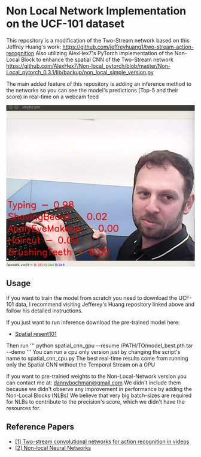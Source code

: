 # Non Local Network Implementation on the UCF-101 dataset
This repository is a modification of the Two-Stream network based on this Jeffrey Huang's work:
https://github.com/jeffreyhuang1/two-stream-action-recognition
Also utilizing AlexHex7's PyTorch implementation of the Non-Local Block to enhance the spatial CNN of the Two-Stream network
https://github.com/AlexHex7/Non-local_pytorch/blob/master/Non-Local_pytorch_0.3.1/lib/backup/non_local_simple_version.py

The main added feature of this repository is adding an inference method to the networks so you can see the model's predictions
(Top-5 and their score) in real-time on a webcam feed

![alt text](https://raw.githubusercontent.com/danbochman/Non-Local-Network-UCF-101/master/demo/screenshot.png)

## Usage
If you want to train the model from scratch you need to download the UCF-101 data, I recommend visiting Jefferey's Huang repository
linked above and follow his detailed instructions.

If you just want to run inference download the pre-trained model here:
* [Spatial resent101](https://drive.google.com/drive/folders/1gVB5StqgoDJ3IxHUn7zoTzTNxzz3du3d?usp=sharing)

Then run
'''
python spatial_cnn_gpu --resume /PATH/TO/model_best.pth.tar --demo
'''
You can run a cpu only version just by changing the script's name to spatial_cnn_cpu.py
The best real-time results come from running only the Spatial CNN without the Temporal Stream on a GPU

If you want to pre-trained weights to the Non-Local-Network version you can contact me at:
dannybochman@gmail.com
We didn't include them because we didn't observe any improvement in performance by adding the Non-Local Blocks (NLBs)
We believe that very big batch-sizes are required for NLBs to contribute to the precision's score, which we didn't have the resources for.

## Reference Papers
*  [[1] Two-stream convolutional networks for action recognition in videos](http://papers.nips.cc/paper/5353-two-stream-convolutional)
*  [[2] Non-local Neural Networks](https://arxiv.org/abs/1711.07971)
